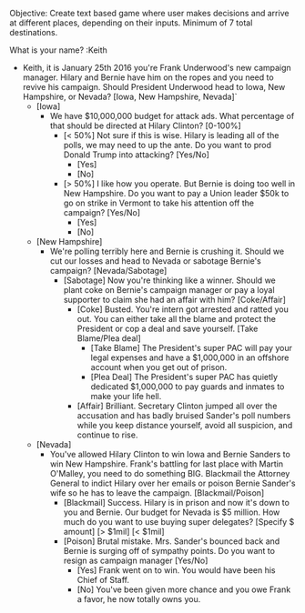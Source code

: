 
Objective: Create text based game where user makes decisions and arrive
at different places, depending on their inputs.  Minimum of 7 total destinations.

What is your name?
  :Keith

* Keith, it is January 25th 2016 you're Frank Underwood's new campaign manager.  Hilary and Bernie have him on the ropes and you need to revive his campaign.  Should President Underwood head to Iowa, New Hampshire, or Nevada? [Iowa, New Hampshire, Nevada]`
  * [Iowa]
      * We have $10,000,000 budget for attack ads.  What percentage of that should be directed at Hilary Clinton? [0-100%]
        * [< 50%] Not sure if this is wise.  Hilary is leading all of the polls, we may need to up the ante.  Do you want to prod Donald Trump into attacking? [Yes/No]   
          * [Yes]
          * [No]
        * [> 50%] I like how you operate.  But Bernie is doing too well in New Hampshire.  Do you want to pay a Union leader $50k to go on strike in Vermont to take his attention off the campaign?  [Yes/No]
          * [Yes]
          * [No]
  * [New Hampshire]
    * We're polling terribly here and Bernie is crushing it.  Should we cut our losses and head to Nevada or sabotage Bernie's campaign? [Nevada/Sabotage]
      * [Sabotage]  Now you're thinking like a winner.  Should we plant coke on Bernie's campaign manager or pay a loyal supporter to claim she had an affair with him? [Coke/Affair]
        * [Coke]  Busted.  You're intern got arrested and ratted you out.  You can either take all the blame and protect the President or cop a deal and save yourself. [Take Blame/Plea deal]
          * [Take Blame]  The President's super PAC will pay your legal expenses and have a $1,000,000 in an offshore account when you get out of prison.
          * [Plea Deal]  The President's super PAC has quietly dedicated $1,000,000 to pay guards and inmates to make your life hell.
        * [Affair] Brilliant.  Secretary Clinton jumped all over the accusation and has badly bruised Sander's poll numbers while you keep distance yourself, avoid all suspicion, and continue to rise.
  * [Nevada]
    * You've allowed Hilary Clinton to win Iowa and Bernie Sanders to win New Hampshire.  Frank's battling for last place with Martin O'Malley, you need to do something BIG.  Blackmail the Attorney General to indict Hilary over her emails or poison Bernie Sander's wife so he has to leave the campaign.  [Blackmail/Poison]
      * [Blackmail]  Success.  Hilary is in prison and now it's down to you and Bernie.  Our budget for Nevada is $5 million.  How much do you want to use buying super delegates? [Specify $ amount]
        [> $1mil]
        [< $1mil]
      * [Poison] Brutal mistake.  Mrs. Sander's bounced back and Bernie is surging off of sympathy points.  Do you want to resign as campaign manager [Yes/No]
        * [Yes] Frank went on to win.  You would have been his Chief of Staff.
        * [No] You've been given more chance and you owe Frank a favor, he now totally owns you.
